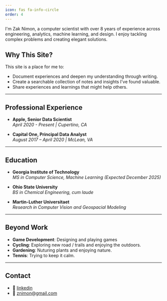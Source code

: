 ```yaml
---
icon: fas fa-info-circle
order: 4
---
```


I'm Zak Nimon, a computer scientist with over 8 years of experience across engineering, analytics, machine learning, and design. I enjoy tackling complex problems and creating elegant solutions.


## Why This Site?

This site is a place for me to:

- Document experiences and deepen my understanding through writing.
- Create a searchable collection of notes and insights I've found valuable.
- Share experiences and learnings that might help others.

---

## Professional Experience

- **Apple, Senior Data Scientist**  
*April 2020 - Present | Cupertino, CA*

- **Capital One, Principal Data Analyst**  
*August 2017 – April 2020 | McLean, VA*

---

## Education

- **Georgia Institute of Technology**  
  *MS in Computer Science, Machine Learning (Expected December 2025)*

- **Ohio State University**  
  *BS in Chemical Engineering, cum laude*

- **Martin-Luther Universitaet**  
  *Research in Computer Vision and Geospacial Modeling*

---

## Beyond Work
- **Game Development**: Designing and playing games
- **Cycling**: Exploring new road / trails and enjoying the outdoors.
- **Gardening**: Nuturing plants and enjoying nature.
- **Tennis**: Trying to keep it calm.

---

## Contact

- 💼 [linkedin](www.linkedin.com/in/znimon) 
- 📧 [znimon@gmail.com](mailto:znimon@gmail.com)


